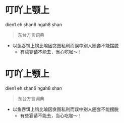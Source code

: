 # 叮吖上颚上
dien1 eh shan6 ngah8 shan
> 东台方言词典
- 以鱼吞饵上钩比喻因贪图私利而误中别人圈套不能摆脱
  - 有些宴请不能去，当心吃咖～！

# 叮吖上颚上
dien1 eh shan6 ngah8 shan
> 东台方言词典
- 以鱼吞饵上钩比喻因贪图私利而误中别人圈套不能摆脱
  - 有些宴请不能去，当心吃咖～！
